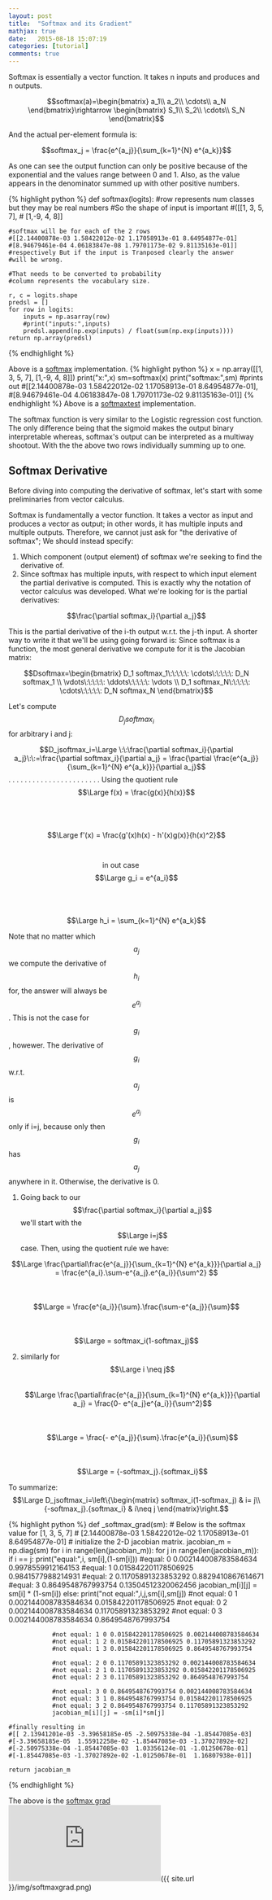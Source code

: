 ```yaml
---
layout: post
title:  "Softmax and its Gradient"
mathjax: true
date:   2015-08-18 15:07:19
categories: [tutorial]
comments: true
---
```

Softmax is essentially a vector function. It takes n inputs and produces and n outputs.

$$softmax(a)=\begin{bmatrix}
a_1\\
a_2\\
\cdots\\
a_N
\end{bmatrix}\rightarrow \begin{bmatrix}
S_1\\
S_2\\
\cdots\\
S_N
\end{bmatrix}$$

And the actual per-element formula is:

$$softmax_j = \frac{e^{a_j}}{\sum_{k=1}^{N} e^{a_k}}$$

As one can see the output function can only be positive because of the exponential and the values range between 0 and 1. Also,  as the value  appears in the denominator summed up with other positive numbers.

{% highlight python %}
def softmax(logits):
    #row represents num classes but they may be real numbers
    #So the shape of input is important
    #([[1, 3, 5, 7],
    #  [1,-9, 4, 8]]

    #softmax will be for each of the 2 rows
    #[[2.14400878e-03 1.58422012e-02 1.17058913e-01 8.64954877e-01]
    #[8.94679461e-04 4.06183847e-08 1.79701173e-02 9.81135163e-01]]
    #respectively But if the input is Tranposed clearly the answer
    #will be wrong.

    #That needs to be converted to probability
    #column represents the vocabulary size.

    r, c = logits.shape
    predsl = []
    for row in logits:
        inputs = np.asarray(row)
        #print("inputs:",inputs)
        predsl.append(np.exp(inputs) / float(sum(np.exp(inputs))))
    return np.array(predsl)
{% endhighlight %}

Above is a [softmax][softmax] implementation.
{% highlight python %}
    x = np.array([[1, 3, 5, 7],
          [1,-9, 4, 8]])
    print("x:",x)
    sm=softmax(x)
    print("softmax:",sm)
    #prints out
    #[[2.14400878e-03 1.58422012e-02 1.17058913e-01 8.64954877e-01],
    #[8.94679461e-04 4.06183847e-08 1.79701173e-02 9.81135163e-01]]
{% endhighlight %}
Above is a [softmaxtest][softmaxtest] implementation.

The softmax function is very similar to the Logistic regression cost function. The only difference being that the sigmoid makes the output binary interpretable whereas, softmax's output can be interpreted as a multiway shootout. With the the above two rows individually summing up to one.

## Softmax Derivative
Before diving into computing the derivative of softmax, let's start with some preliminaries from vector calculus.

Softmax is fundamentally a vector function. It takes a vector as input and produces a vector as output; in other words, it has multiple inputs and multiple outputs. Therefore, we cannot just ask for "the derivative of softmax"; We should instead specify:

1. Which component (output element) of softmax we're seeking to find the derivative of.
2. Since softmax has multiple inputs, with respect to which input element the partial derivative is computed.
This is exactly why the notation of vector calculus was developed. What we're looking for is the partial derivatives:

$$\frac{\partial softmax_i}{\partial a_j}$$

This is the partial derivative of the i-th output w.r.t. the j-th input. A shorter way to write it that we'll be using going forward is:
Since softmax is a  function, the most general derivative we compute for it is the Jacobian matrix:

$$Dsoftmax=\begin{bmatrix}
D_1 softmax_1\:\:\:\:\:  \cdots\:\:\:\:\: D_N softmax_1 \\
\vdots\:\:\:\:\: \ddots\:\:\:\:\: \vdots \\
D_1 softmax_N\:\:\:\:\: \cdots\:\:\:\:\: D_N softmax_N
\end{bmatrix}$$  

Let's compute $$D_jsoftmax_i$$ for arbitrary i and j:

$$D_jsoftmax_i=\Large \:\:\frac{\partial softmax_i}{\partial a_j}\:\:=\frac{\partial softmax_i}{\partial a_j} = \frac{\partial \frac{e^{a_j}}{\sum_{k=1}^{N} e^{a_k}}}{\partial a_j}$$. . . . . . . . . . . . . . . . . . . . . . . Using the quotient rule $$\Large f(x) = \frac{g(x)}{h(x)}$$  
&nbsp;&nbsp;&nbsp;&nbsp;&nbsp;&nbsp;&nbsp;&nbsp;&nbsp;&nbsp;&nbsp;&nbsp;&nbsp;&nbsp;&nbsp;&nbsp;&nbsp;&nbsp;&nbsp;&nbsp;&nbsp;&nbsp;&nbsp;&nbsp;&nbsp;&nbsp;&nbsp;&nbsp;&nbsp;&nbsp;&nbsp;&nbsp;&nbsp;&nbsp;&nbsp;&nbsp;&nbsp;&nbsp;&nbsp;&nbsp;&nbsp;&nbsp;&nbsp;&nbsp;&nbsp;&nbsp;&nbsp;&nbsp;&nbsp;&nbsp;&nbsp;&nbsp;&nbsp;&nbsp;&nbsp;&nbsp;&nbsp;&nbsp;&nbsp;&nbsp;&nbsp;&nbsp;&nbsp;&nbsp;&nbsp;&nbsp;&nbsp;&nbsp;&nbsp;&nbsp;&nbsp;&nbsp;&nbsp;&nbsp;&nbsp;&nbsp;&nbsp;&nbsp;&nbsp;&nbsp;&nbsp;&nbsp;&nbsp;&nbsp;&nbsp;&nbsp;&nbsp;&nbsp;&nbsp;&nbsp;&nbsp;&nbsp;&nbsp;&nbsp;&nbsp;&nbsp;&nbsp;&nbsp;&nbsp;&nbsp;&nbsp;&nbsp;&nbsp;&nbsp;&nbsp;&nbsp;&nbsp;&nbsp;&nbsp;&nbsp;&nbsp;&nbsp;&nbsp;&nbsp;&nbsp;&nbsp;&nbsp;&nbsp;&nbsp;&nbsp;&nbsp;&nbsp;&nbsp;&nbsp;&nbsp;&nbsp;&nbsp;&nbsp;&nbsp;&nbsp;&nbsp;&nbsp;&nbsp;&nbsp;&nbsp;&nbsp;&nbsp;&nbsp;&nbsp;&nbsp;&nbsp;&nbsp;&nbsp;&nbsp;&nbsp;&nbsp;&nbsp;&nbsp;&nbsp;&nbsp;&nbsp;&nbsp;&nbsp;&nbsp;&nbsp;&nbsp;&nbsp;&nbsp;&nbsp;&nbsp;&nbsp;&nbsp;&nbsp;&nbsp;&nbsp;&nbsp;&nbsp;&nbsp;&nbsp;&nbsp;&nbsp;&nbsp;&nbsp;&nbsp;&nbsp;&nbsp;&nbsp;&nbsp;&nbsp;&nbsp;&nbsp;&nbsp;&nbsp;&nbsp;&nbsp;&nbsp;&nbsp;&nbsp;&nbsp;&nbsp;&nbsp;&nbsp;&nbsp;&nbsp;$$\Large f'(x) = \frac{g'(x)h(x) - h'(x)g(x)}{h(x)^2}$$  
&nbsp;&nbsp;&nbsp;&nbsp;&nbsp;&nbsp;&nbsp;&nbsp;&nbsp;&nbsp;&nbsp;&nbsp;&nbsp;&nbsp;&nbsp;&nbsp;&nbsp;&nbsp;&nbsp;&nbsp;&nbsp;&nbsp;&nbsp;&nbsp;&nbsp;&nbsp;&nbsp;&nbsp;&nbsp;&nbsp;&nbsp;&nbsp;&nbsp;&nbsp;&nbsp;&nbsp;&nbsp;&nbsp;&nbsp;&nbsp;&nbsp;&nbsp;&nbsp;&nbsp;&nbsp;&nbsp;&nbsp;&nbsp;&nbsp;&nbsp;&nbsp;&nbsp;&nbsp;&nbsp;&nbsp;&nbsp;&nbsp;&nbsp;&nbsp;&nbsp;&nbsp;&nbsp;&nbsp;&nbsp;&nbsp;&nbsp;&nbsp;&nbsp;&nbsp;&nbsp;&nbsp;&nbsp;&nbsp;&nbsp;&nbsp;&nbsp;&nbsp;&nbsp;&nbsp;&nbsp;&nbsp;&nbsp;&nbsp;&nbsp;&nbsp;&nbsp;&nbsp;&nbsp;&nbsp;&nbsp;&nbsp;&nbsp;&nbsp;&nbsp;&nbsp;&nbsp;&nbsp;&nbsp;&nbsp;&nbsp;&nbsp;&nbsp;&nbsp;&nbsp;&nbsp;&nbsp;&nbsp;&nbsp;&nbsp;&nbsp;&nbsp;&nbsp;&nbsp;&nbsp;&nbsp;&nbsp;&nbsp;&nbsp;&nbsp;&nbsp;&nbsp;&nbsp;&nbsp;&nbsp;&nbsp;&nbsp;&nbsp;&nbsp;&nbsp;&nbsp;&nbsp;&nbsp;&nbsp;&nbsp;&nbsp;&nbsp;&nbsp;&nbsp;&nbsp;&nbsp;&nbsp;&nbsp;&nbsp;&nbsp;&nbsp;&nbsp;&nbsp;&nbsp;&nbsp;&nbsp;&nbsp;&nbsp;&nbsp;&nbsp;&nbsp;&nbsp;&nbsp;&nbsp;&nbsp;&nbsp;&nbsp;&nbsp;&nbsp;&nbsp;&nbsp;&nbsp;&nbsp;&nbsp;&nbsp;&nbsp;&nbsp;&nbsp;&nbsp;&nbsp;  in out case $$\Large g_i = e^{a_i}$$  
&nbsp;&nbsp;&nbsp;&nbsp;&nbsp;&nbsp;&nbsp;&nbsp;&nbsp;&nbsp;&nbsp;&nbsp;&nbsp;&nbsp;&nbsp;&nbsp;&nbsp;&nbsp;&nbsp;&nbsp;&nbsp;&nbsp;&nbsp;&nbsp;&nbsp;&nbsp;&nbsp;&nbsp;&nbsp;&nbsp;&nbsp;&nbsp;&nbsp;&nbsp;&nbsp;&nbsp;&nbsp;&nbsp;&nbsp;&nbsp;&nbsp;&nbsp;&nbsp;&nbsp;&nbsp;&nbsp;&nbsp;&nbsp;&nbsp;&nbsp;&nbsp;&nbsp;&nbsp;&nbsp;&nbsp;&nbsp;&nbsp;&nbsp;&nbsp;&nbsp;&nbsp;&nbsp;&nbsp;&nbsp;&nbsp;&nbsp;&nbsp;&nbsp;&nbsp;&nbsp;&nbsp;&nbsp;&nbsp;&nbsp;&nbsp;&nbsp;&nbsp;&nbsp;&nbsp;&nbsp;&nbsp;&nbsp;&nbsp;&nbsp;&nbsp;&nbsp;&nbsp;&nbsp;&nbsp;&nbsp;&nbsp;&nbsp;&nbsp;&nbsp;&nbsp;&nbsp;&nbsp;&nbsp;&nbsp;&nbsp;&nbsp;&nbsp;&nbsp;&nbsp;&nbsp;&nbsp;&nbsp;&nbsp;&nbsp;&nbsp;&nbsp;&nbsp;&nbsp;&nbsp;&nbsp;&nbsp;&nbsp;&nbsp;&nbsp;&nbsp;&nbsp;&nbsp;&nbsp;&nbsp;&nbsp;&nbsp;&nbsp;&nbsp;&nbsp;&nbsp;&nbsp;&nbsp;&nbsp;&nbsp;&nbsp;&nbsp;&nbsp;&nbsp;&nbsp;&nbsp;&nbsp;&nbsp;&nbsp;&nbsp;&nbsp;&nbsp;&nbsp;&nbsp;&nbsp;&nbsp;&nbsp;&nbsp;&nbsp;&nbsp;&nbsp;&nbsp;&nbsp;&nbsp;&nbsp;&nbsp;&nbsp;&nbsp;&nbsp;&nbsp;&nbsp;&nbsp;&nbsp;&nbsp;&nbsp;&nbsp;&nbsp;&nbsp;&nbsp;&nbsp;&nbsp;&nbsp;&nbsp;&nbsp;&nbsp;&nbsp;&nbsp;&nbsp;&nbsp;&nbsp;&nbsp;&nbsp;&nbsp;&nbsp;&nbsp;&nbsp;&nbsp;&nbsp;&nbsp;&nbsp;$$\Large h_i = \sum_{k=1}^{N} e^{a_k}$$  

Note that no matter which $$a_j$$ we compute the derivative of $$h_i$$ for, the answer will always be $$e^{a_j}$$. This is not the case for $$g_i$$, howewer. The derivative of $$g_i$$ w.r.t. $$a_j$$ is $$e^{a_j}$$ only if i=j, because only then $$g_i$$ has $$a_j$$ anywhere in it. Otherwise, the derivative is 0.

1. Going back to our $$\frac{\partial softmax_i}{\partial a_j}$$ we'll start with the $$\Large i=j$$  case. Then, using the quotient rule we have:

$$\Large \frac{\partial\frac{e^{a_j}}{\sum_{k=1}^{N} e^{a_k}}}{\partial a_j} = \frac{e^{a_i}.\sum-e^{a_j}.e^{a_i}}{\sum^2}
$$  
&nbsp;&nbsp;&nbsp;&nbsp;&nbsp;&nbsp;&nbsp;&nbsp;&nbsp;&nbsp;&nbsp;&nbsp;&nbsp;&nbsp;&nbsp;&nbsp;&nbsp;&nbsp;&nbsp;&nbsp;&nbsp;&nbsp;&nbsp;&nbsp;&nbsp;$$\Large = \frac{e^{a_i}}{\sum}.\frac{\sum-e^{a_j}}{\sum}$$  
&nbsp;&nbsp;&nbsp;&nbsp;&nbsp;&nbsp;&nbsp;&nbsp;&nbsp;&nbsp;&nbsp;&nbsp;&nbsp;&nbsp;&nbsp;&nbsp;&nbsp;&nbsp;&nbsp;&nbsp;&nbsp;&nbsp;&nbsp;&nbsp;&nbsp;$$\Large = softmax_i(1-softmax_j)$$

2. similarly for $$\Large i \neq j$$  
$$\Large \frac{\partial\frac{e^{a_j}}{\sum_{k=1}^{N} e^{a_k}}}{\partial a_j} = \frac{0- e^{a_j}e^{a_i}}{\sum^2}$$  
&nbsp;&nbsp;&nbsp;&nbsp;&nbsp;&nbsp;&nbsp;&nbsp;&nbsp;&nbsp;&nbsp;&nbsp;&nbsp;&nbsp;&nbsp;&nbsp;&nbsp;&nbsp;&nbsp;&nbsp;&nbsp;&nbsp;&nbsp;&nbsp;&nbsp;$$\Large = \frac{- e^{a_j}}{\sum}.\frac{e^{a_i}}{\sum}$$  
&nbsp;&nbsp;&nbsp;&nbsp;&nbsp;&nbsp;&nbsp;&nbsp;&nbsp;&nbsp;&nbsp;&nbsp;&nbsp;&nbsp;&nbsp;&nbsp;&nbsp;&nbsp;&nbsp;&nbsp;&nbsp;&nbsp;&nbsp;&nbsp;&nbsp;$$\Large = {-softmax_j}.{softmax_i}$$  

To summarize:  
$$\Large D_jsoftmax_i=\left\{\begin{matrix}
softmax_i(1-softmax_j) & i= j\\
{-softmax_j}.{softmax_i} & i\neq j
\end{matrix}\right.$$

{% highlight python %}
def _softmax_grad(sm):
    # Below is the softmax value for [1, 3, 5, 7]
    # [2.14400878e-03 1.58422012e-02 1.17058913e-01 8.64954877e-01]
    # initialize the 2-D jacobian matrix.
    jacobian_m = np.diag(sm)
    for i in range(len(jacobian_m)):
        for j in range(len(jacobian_m)):
            if i == j:
                print("equal:",i, sm[i],(1-sm[i]))
                #equal: 0 0.002144008783584634 0.9978559912164153
                #equal: 1 0.015842201178506925 0.9841577988214931
                #equal: 2 0.11705891323853292 0.8829410867614671
                #equal: 3 0.8649548767993754 0.13504512320062456
                jacobian_m[i][j] = sm[i] * (1-sm[i])
            else:
                print("not equal:",i,j,sm[i],sm[j])
                #not equal: 0 1 0.002144008783584634 0.015842201178506925
                #not equal: 0 2 0.002144008783584634 0.11705891323853292
                #not equal: 0 3 0.002144008783584634 0.8649548767993754

                #not equal: 1 0 0.015842201178506925 0.002144008783584634
                #not equal: 1 2 0.015842201178506925 0.11705891323853292
                #not equal: 1 3 0.015842201178506925 0.8649548767993754

                #not equal: 2 0 0.11705891323853292 0.002144008783584634
                #not equal: 2 1 0.11705891323853292 0.015842201178506925
                #not equal: 2 3 0.11705891323853292 0.8649548767993754

                #not equal: 3 0 0.8649548767993754 0.002144008783584634
                #not equal: 3 1 0.8649548767993754 0.015842201178506925
                #not equal: 3 2 0.8649548767993754 0.11705891323853292
                jacobian_m[i][j] = -sm[i]*sm[j]

    #finally resulting in
    #[[ 2.13941201e-03 -3.39658185e-05 -2.50975338e-04 -1.85447085e-03]
    #[-3.39658185e-05  1.55912258e-02 -1.85447085e-03 -1.37027892e-02]
    #[-2.50975338e-04 -1.85447085e-03  1.03356124e-01 -1.01250678e-01]
    #[-1.85447085e-03 -1.37027892e-02 -1.01250678e-01  1.16807938e-01]]

    return jacobian_m
{% endhighlight %}

The above is the [softmax grad][softmax grad]
![softmax grad]({{ site.url }}/img/softmaxgrad.png)

[softmax]: https://github.com/slowbreathing/Deep-Breathe/blob/master/org/mk/training/dl/common.py
[softmaxtest]: https://github.com/slowbreathing/Deep-Breathe/blob/master/org/mk/training/dl/softmaxtest.py
[softmax grad]: https://github.com/slowbreathing/Deep-Breathe/blob/master/org/mk/training/dl/common.py
